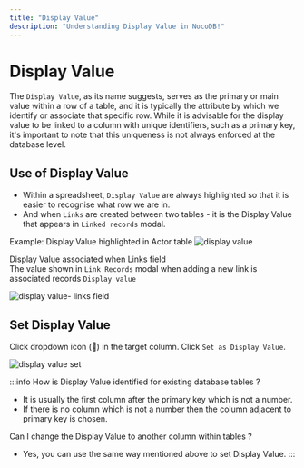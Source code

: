 ```yaml
---
title: "Display Value"
description: "Understanding Display Value in NocoDB!"
---
```


# Display Value

The `Display Value`, as its name suggests, serves as the primary or main value within a row of a table, and it is typically the attribute by which we identify or associate that specific row. While it is advisable for the display value to be linked to a column with unique identifiers, such as a primary key, it's important to note that this uniqueness is not always enforced at the database level.

## Use of Display Value
- Within a spreadsheet, `Display Value` are always highlighted so that it is easier to recognise what row we are in.
- And when `Links` are created between two tables - it is the Display Value that appears in `Linked records` modal.

Example: 
Display Value highlighted in Actor table
![display value](https://github.com/nocodb/nocodb/assets/86527202/f3773b9b-cd0e-411c-843f-9e37796a6600)

Display Value associated when Links field  
The value shown in `Link Records` modal when adding a new link is associated records `Display value`  
  
![display value- links field](https://github.com/nocodb/nocodb/assets/86527202/69eb206f-3796-4587-97cd-0c389053a20a)


## Set Display Value
Click dropdown icon (🔽) in the target column. Click `Set as Display Value`.  
  
![display value set](https://github.com/nocodb/nocodb/assets/86527202/d5f09946-5654-46fe-8ecb-107fc9714219)

:::info
How is Display Value identified for existing database tables ?
- It is usually the first column after the primary key which is not a number.
- If there is no column which is not a number then the column adjacent to primary key is chosen.

Can I change the Display Value to another column within tables ?
- Yes, you can use the same way mentioned above to set Display Value.
::: 
